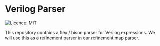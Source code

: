 
# Verilog Parser

![Licence: MIT](https://img.shields.io/badge/License-MIT-blue.svg)

This repository contains a flex / bison parser for Verilog expressions.
We will use this as a refinement parser in our refinement map parser.

